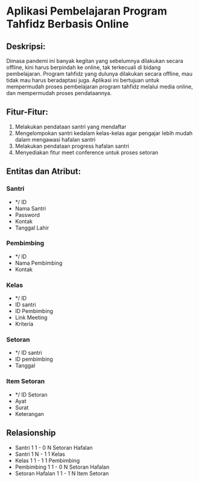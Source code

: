 # Aplikasi Pembelajaran Program Tahfidz Berbasis Online

## Deskripsi:
Dimasa pandemi ini banyak kegitan yang sebelumnya dilakukan secara offline, kini harus berpindah ke online, tak terkecuali di bidang pembelajaran.
Program tahfidz yang dulunya dilakukan secara offline, mau tidak mau harus beradaptasi juga.
Aplikasi ini bertujuan untuk mempermudah proses pembelajaran program tahfidz melalui media online, dan mempermudah proses pendataannya.

## Fitur-Fitur:
1. Melakukan pendataan santri yang mendaftar
2. Mengelompokan santri kedalam kelas-kelas agar pengajar lebih mudah dalam mengawasi hafalan santri
3. Melakukan pendataan progress hafalan santri
4. Menyediakan fitur meet conference untuk proses setoran

## Entitas dan Atribut:
### Santri
- */ ID
- Nama Santri
- Password
- Kontak
- Tanggal Lahir

### Pembimbing
- */ ID
- Nama Pembimbing
- Kontak

### Kelas
- */ ID
- ID santri
- ID Pembimbing
- Link Meeting
- Kriteria

### Setoran
- */ ID santri
- ID pembimbing
- Tanggal

### Item Setoran
- */ ID Setoran
- Ayat
- Surat
- Keterangan

## Relasionship
- Santri 1 1 - 0 N Setoran Hafalan
- Santri 1 N - 1 1 Kelas
- Kelas 1 1 - 1 1 Pembimbing
- Pembimbing 1 1 - 0 N Setoran Hafalan
- Setoran Hafalan 1 1 - 1 N Item Setoran
